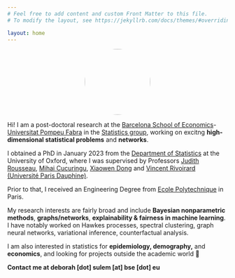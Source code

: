 ```yaml
---
# Feel free to add content and custom Front Matter to this file.
# To modify the layout, see https://jekyllrb.com/docs/themes/#overriding-theme-defaults

layout: home
---
```


<p align="center">
  <img src="../images/IMG_20210630_085720.jpg" class="pull-left" style="text-align:center; height:150px; width:150px; border-radius:100%"/>
</p>


Hi! I am a post-doctoral research at the [Barcelona School of Economics](https://bse.eu/)-[Universitat Pompeu Fabra](https://www.upf.edu/) in the [Statistics group](https://sites.google.com/view/stats-upf/), working on excitng **high-dimensional statistical problems** and **networks**.

I obtained a PhD in January 2023 from the [Department of Statistics](http://www.stats.ox.ac.uk/) at the University of Oxford, where I was supervised by Professors [Judith Rousseau](http://www.stats.ox.ac.uk/~rousseau/), [Mihai Cucuringu](http://www.stats.ox.ac.uk/~cucuringu), [Xiaowen Dong](https://web.media.mit.edu/~xdong/) and [Vincent Rivoirard (Université Paris Dauphine)](https://www.ceremade.dauphine.fr/~rivoirar/).
        
Prior to that, I received an Engineering Degree from [Ecole Polytechnique](https://www.polytechnique.edu/) in Paris. 
  
My research interests are fairly broad and include **Bayesian nonparametric methods**, **graphs/networks**, **explainability & fairness in machine learning**. I have notably worked on Hawkes processes, spectral clustering, graph neural networks, variational inference, counterfactual analysis.

I am also interested in statistics for **epidemiology, demography,** and **economics**, and looking for projects outside the academic world :eyes:


**Contact me at deborah [dot] sulem [at] bse [dot] eu**
